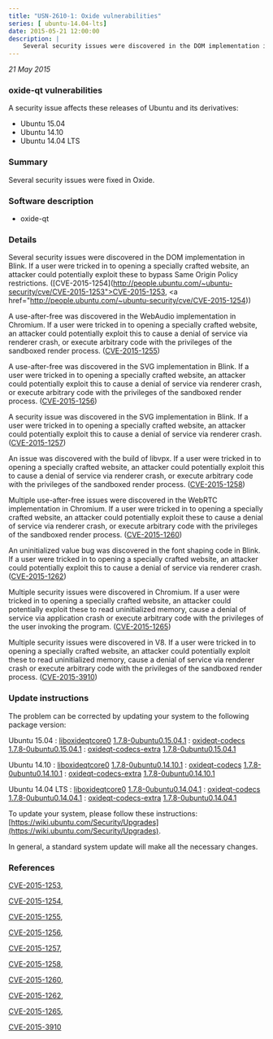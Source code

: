 ```yaml
---
title: "USN-2610-1: Oxide vulnerabilities"
series: [ ubuntu-14.04-lts]
date: 2015-05-21 12:00:00
description: |
    Several security issues were discovered in the DOM implementation in Blink. If a user were tricked in to opening a specially crafted website, an attacker could potentially exploit these to bypass Same Origin Policy restrictions. ([CVE-2015-1254](http://people.ubuntu.com/~ubuntu-security/cve/CVE-2015-1253">CVE-2015-1253</a>, <a href="http://people.ubuntu.com/~ubuntu-security/cve/CVE-2015-1254))
--- 
```

 
 

*21 May 2015*

### oxide-qt vulnerabilities

A security issue affects these releases of Ubuntu and its derivatives:

* Ubuntu 15.04
* Ubuntu 14.10
* Ubuntu 14.04 LTS

### Summary

Several security issues were fixed in Oxide. 

### Software description

* oxide-qt 

### Details

Several security issues were discovered in the DOM implementation in Blink. If a user were tricked in to opening a specially crafted website, an attacker could potentially exploit these to bypass Same Origin Policy restrictions. ([CVE-2015-1254](http://people.ubuntu.com/~ubuntu-security/cve/CVE-2015-1253">CVE-2015-1253</a>, <a href="http://people.ubuntu.com/~ubuntu-security/cve/CVE-2015-1254))

A use-after-free was discovered in the WebAudio implementation in Chromium. If a user were tricked in to opening a specially crafted website, an attacker could potentially exploit this to cause a denial of service via renderer crash, or execute arbitrary code with the privileges of the sandboxed render process. ([CVE-2015-1255](http://people.ubuntu.com/~ubuntu-security/cve/CVE-2015-1255))

A use-after-free was discovered in the SVG implementation in Blink. If a user were tricked in to opening a specially crafted website, an attacker could potentially exploit this to cause a denial of service via renderer crash, or execute arbitrary code with the privileges of the sandboxed render process. ([CVE-2015-1256](http://people.ubuntu.com/~ubuntu-security/cve/CVE-2015-1256))

A security issue was discovered in the SVG implementation in Blink. If a user were tricked in to opening a specially crafted website, an attacker could potentially exploit this to cause a denial of service via renderer crash. ([CVE-2015-1257](http://people.ubuntu.com/~ubuntu-security/cve/CVE-2015-1257))

An issue was discovered with the build of libvpx. If a user were tricked in to opening a specially crafted website, an attacker could potentially exploit this to cause a denial of service via renderer crash, or execute arbitrary code with the privileges of the sandboxed render process. ([CVE-2015-1258](http://people.ubuntu.com/~ubuntu-security/cve/CVE-2015-1258))

Multiple use-after-free issues were discovered in the WebRTC implementation in Chromium. If a user were tricked in to opening a specially crafted website, an attacker could potentially exploit these to cause a denial of service via renderer crash, or execute arbitrary code with the privileges of the sandboxed render process. ([CVE-2015-1260](http://people.ubuntu.com/~ubuntu-security/cve/CVE-2015-1260))

An uninitialized value bug was discovered in the font shaping code in Blink. If a user were tricked in to opening a specially crafted website, an attacker could potentially exploit this to cause a denial of service via renderer crash. ([CVE-2015-1262](http://people.ubuntu.com/~ubuntu-security/cve/CVE-2015-1262))

Multiple security issues were discovered in Chromium. If a user were tricked in to opening a specially crafted website, an attacker could potentially exploit these to read uninitialized memory, cause a denial of service via application crash or execute arbitrary code with the privileges of the user invoking the program. ([CVE-2015-1265](http://people.ubuntu.com/~ubuntu-security/cve/CVE-2015-1265))

Multiple security issues were discovered in V8. If a user were tricked in to opening a specially crafted website, an attacker could potentially exploit these to read uninitialized memory, cause a denial of service via renderer crash or execute arbitrary code with the privileges of the sandboxed render process. ([CVE-2015-3910](http://people.ubuntu.com/~ubuntu-security/cve/CVE-2015-3910)) 

### Update instructions

The problem can be corrected by updating your system to the following package version:

Ubuntu 15.04
 : [liboxideqtcore0](https://launchpad.net/ubuntu/+source/oxide-qt) <span> [1.7.8-0ubuntu0.15.04.1](https://launchpad.net/ubuntu/+source/oxide-qt/1.7.8-0ubuntu0.15.04.1) </span> 
 : [oxideqt-codecs](https://launchpad.net/ubuntu/+source/oxide-qt) <span> [1.7.8-0ubuntu0.15.04.1](https://launchpad.net/ubuntu/+source/oxide-qt/1.7.8-0ubuntu0.15.04.1) </span> 
 : [oxideqt-codecs-extra](https://launchpad.net/ubuntu/+source/oxide-qt) <span> [1.7.8-0ubuntu0.15.04.1](https://launchpad.net/ubuntu/+source/oxide-qt/1.7.8-0ubuntu0.15.04.1) </span> 

Ubuntu 14.10
 : [liboxideqtcore0](https://launchpad.net/ubuntu/+source/oxide-qt) <span> [1.7.8-0ubuntu0.14.10.1](https://launchpad.net/ubuntu/+source/oxide-qt/1.7.8-0ubuntu0.14.10.1) </span> 
 : [oxideqt-codecs](https://launchpad.net/ubuntu/+source/oxide-qt) <span> [1.7.8-0ubuntu0.14.10.1](https://launchpad.net/ubuntu/+source/oxide-qt/1.7.8-0ubuntu0.14.10.1) </span> 
 : [oxideqt-codecs-extra](https://launchpad.net/ubuntu/+source/oxide-qt) <span> [1.7.8-0ubuntu0.14.10.1](https://launchpad.net/ubuntu/+source/oxide-qt/1.7.8-0ubuntu0.14.10.1) </span> 

Ubuntu 14.04 LTS
 : [liboxideqtcore0](https://launchpad.net/ubuntu/+source/oxide-qt) <span> [1.7.8-0ubuntu0.14.04.1](https://launchpad.net/ubuntu/+source/oxide-qt/1.7.8-0ubuntu0.14.04.1) </span> 
 : [oxideqt-codecs](https://launchpad.net/ubuntu/+source/oxide-qt) <span> [1.7.8-0ubuntu0.14.04.1](https://launchpad.net/ubuntu/+source/oxide-qt/1.7.8-0ubuntu0.14.04.1) </span> 
 : [oxideqt-codecs-extra](https://launchpad.net/ubuntu/+source/oxide-qt) <span> [1.7.8-0ubuntu0.14.04.1](https://launchpad.net/ubuntu/+source/oxide-qt/1.7.8-0ubuntu0.14.04.1) </span> 

To update your system, please follow these instructions: [https://wiki.ubuntu.com/Security/Upgrades](https://wiki.ubuntu.com/Security/Upgrades).

In general, a standard system update will make all the necessary changes. 

### References

 
 [CVE-2015-1253](http://people.ubuntu.com/~ubuntu-security/cve/CVE-2015-1253), 

 [CVE-2015-1254](http://people.ubuntu.com/~ubuntu-security/cve/CVE-2015-1254), 

 [CVE-2015-1255](http://people.ubuntu.com/~ubuntu-security/cve/CVE-2015-1255), 

 [CVE-2015-1256](http://people.ubuntu.com/~ubuntu-security/cve/CVE-2015-1256), 

 [CVE-2015-1257](http://people.ubuntu.com/~ubuntu-security/cve/CVE-2015-1257), 

 [CVE-2015-1258](http://people.ubuntu.com/~ubuntu-security/cve/CVE-2015-1258), 

 [CVE-2015-1260](http://people.ubuntu.com/~ubuntu-security/cve/CVE-2015-1260), 

 [CVE-2015-1262](http://people.ubuntu.com/~ubuntu-security/cve/CVE-2015-1262), 

 [CVE-2015-1265](http://people.ubuntu.com/~ubuntu-security/cve/CVE-2015-1265), 

 [CVE-2015-3910](http://people.ubuntu.com/~ubuntu-security/cve/CVE-2015-3910)
 

